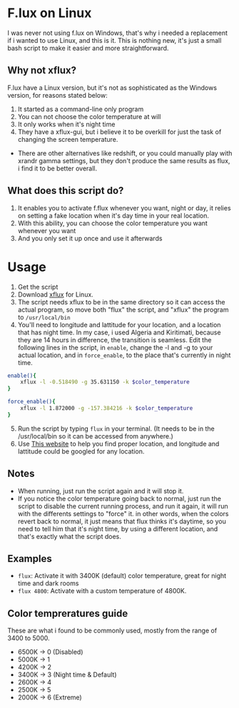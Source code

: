 # F.lux on Linux
I was never not using f.lux on Windows, that's why i needed a replacement if i wanted to use Linux, and this is it. This is nothing new, it's just a small bash script to make it easier and more straightforward.

## Why not xflux?
F.lux have a Linux version, but it's not as sophisticated as the Windows version, for reasons stated below:
1. It started as a command-line only program
2. You can not choose the color temperature at will
3. It only works when it's night time
4. They have a xflux-gui, but i believe it to be overkill for just the task of changing the screen temperature.

- There are other alternatives like redshift, or you could manually play with xrandr gamma settings, but they don't produce the same results as flux, i find it to be better overall.

## What does this script do?
1. It enables you to activate f.flux whenever you want, night or day, it relies on setting a fake location when it's day time in your real location.
2. With this ability, you can choose the color temperature you want whenever you want
3. And you only set it up once and use it afterwards 

# Usage
1. Get the script
2. Download [xflux](https://justgetflux.com/linux.html) for Linux.
3. The script needs xflux to be in the same directory so it can access the actual program, so move both "flux" the script, and "xflux" the program to `/usr/local/bin`
4. You'll need to longitude and lattitude for your location, and a location that has night time. In my case, i used Algeria and Kiritimati, because they are 14 hours in difference, the transition is seamless. Edit the following lines in the script, in `enable`, change the -l and -g to your actual location, and in `force_enable`, to the place that's currently in night time.
```bash
enable(){
    xflux -l -0.518490 -g 35.631150 -k $color_temperature
}

force_enable(){
    xflux -l 1.872000 -g -157.384216 -k $color_temperature
}
```
5. Run the script by typing `flux` in your terminal. (It needs to be in the /usr/local/bin so it can be accessed from anywhere.)
6. Use [This website](https://www.worldtimeserver.com/worldclock.aspx) to help you find proper location, and longitude and lattitude could be googled for any location.

## Notes
- When running, just run the script again and it will stop it.
- If you notice the color temperature going back to normal, just run the script to disable the current running process, and run it again, it will run with the differents settings to "force" it. in other words, when the colors revert back to normal, it just means that flux thinks it's daytime, so you need to tell him that it's night time, by using a different location, and that's exactly what the script does.

## Examples
- `flux`: Activate it with 3400K (default) color temperature, great for night time and dark rooms
- `flux 4800`: Activate with a custom temperature of 4800K.

## Color tempreratures guide
These are what i found to be commonly used, mostly from the range of 3400 to 5000.

- 6500K -> 0 (Disabled)
- 5000K -> 1
- 4200K -> 2
- 3400K -> 3 (Night time & Default)
- 2600K -> 4
- 2500K -> 5
- 2000K -> 6 (Extreme)
